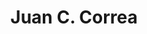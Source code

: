 ---
# Display name
title: Juan C. Correa

# Name pronunciation (optional)
#name_pronunciation: Chien Shiung Wu

# Full name (for SEO)
first_name: Juan C.
last_name: Correa

# Status emoji
status:
  icon: 🤓

# Is this the primary user of the site?
superuser: true

# Highlight the author in author lists? (true/false)
highlight_name: true

# Role/position/tagline
role: Behavioral Data Scientist

# Biography
biography: "University professor, interdisciplinary researcher, and consultant in data science and applications of artificial intelligence."

# Organizations/Affiliations to display in Biography blox
organizations:
  - name: Critical Centrality Institute
    url: https://www.criticalcentrality.com/

# Social network links
# Need to use another icon? Simply download the SVG icon to your `assets/media/icons/` folder.
profiles:
  - icon: at-symbol
    url: 'mailto:j.correa.n@gmail.com'
    label: E-mail Me
  - icon: brands/x
    url: https://x.com/jcorrean
  - icon: brands/instagram
    url: https://www.instagram.com/j.correa.n/
  - icon: brands/github
    url: https://github.com/jcorrean
  - icon: brands/linkedin
    url: https://www.linkedin.com/in/juan-c-correa-66958544/
  - icon: academicons/google-scholar
    url: https://scholar.google.com/citations?user=fb0nE80AAAAJ&hl=en
  - icon: academicons/orcid
    url: https://orcid.org/0000-0002-0301-5641

interests:
  - Behavioral Data Science
  - Complex Systems
  - Business Analytics
  - Open Science

education:
  - area: PhD Interdisciplinary Sciences
    institution: Simon Bolivar University
    date_start: 2011-01-01
    date_end: 2015-06-12
  - area: MsSc Behavioral Research Methodology
    institution: Universidad Católica Andrés Bello
    date_start: 2004-10-01
    date_end: 2008-07-01
  - area: BSc Psychology
    institution: Universidad Católica Andrés Bello
    date_start: 1994-10-01
    date_end: 2001-07-01

work:
  - position: Head of Research & Development Unit
    company_name: Critical Centrality Institute
    company_url: ''
    company_logo: ''
    date_start: 2023-03-01
    date_end: ''
    summary: |2-
      Responsibilities include:
      - Conducting applied research on social network analysis and large language models with Python and R
      - Preparing, writing and submission of applied research proposals to international research funding agencies 
      - Delivering talks to Latin American universities
  - position: External Consultant in Data Science
    company_name: Ingenio Pantaleon (Guatemala)
    company_url: ''
    company_logo: ''
    date_start: 2021-03-01
    date_end: 2022-01-01
    summary: |
      Responsibilities include:
      - Design and planning of a course in basic data science with R
      - Delivering online synchronous lectures for the personnel of Ingenio Pantaleon
      - Understand and applied solutions to problems of extraction, transformation, and loading data

# Skills
# Add your own SVG icons to `assets/media/icons/`
skills:
  - name: Technical Skills
    items:
      - name: Python
        description: ''
        percent: 80
        icon: code-bracket
      - name: Data Science
        description: ''
        percent: 100
        icon: chart-bar
      - name: SQL
        description: ''
        percent: 40
        icon: circle-stack
  - name: Hobbies
    color: '#eeac02'
    color_border: '#f0bf23'
    items:
      - name: Hiking
        description: ''
        percent: 60
        icon: person-simple-walk
      - name: Cats
        description: ''
        percent: 100
        icon: cat
      - name: Photography
        description: ''
        percent: 80
        icon: camera

languages:
  - name: English
    percent: 100
  - name: Spanish
    percent: Native

---
